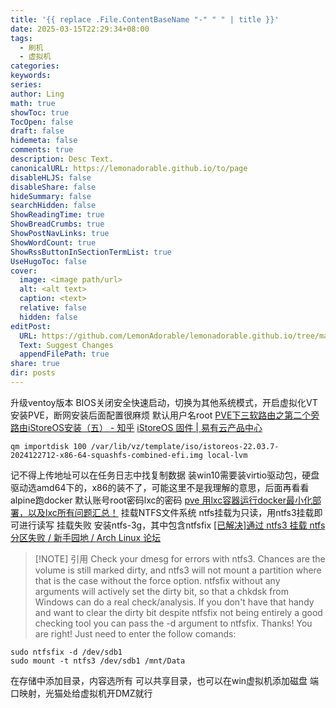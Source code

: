 ```yaml
---
title: '{{ replace .File.ContentBaseName "-" " " | title }}'
date: 2025-03-15T22:29:34+08:00
tags:
  - 刷机
  - 虚拟机
categories: 
keywords: 
series: 
author: Ling
math: true
showToc: true
TocOpen: false
draft: false
hidemeta: false
comments: true
description: Desc Text.
canonicalURL: https://lemonadorable.github.io/to/page
disableHLJS: false
disableShare: false
hideSummary: false
searchHidden: false
ShowReadingTime: true
ShowBreadCrumbs: true
ShowPostNavLinks: true
ShowWordCount: true
ShowRssButtonInSectionTermList: true
UseHugoToc: false
cover:
  image: <image path/url>
  alt: <alt text>
  caption: <text>
  relative: false
  hidden: false
editPost:
  URL: https://github.com/LemonAdorable/lemonadorable.github.io/tree/master/content
  Text: Suggest Changes
  appendFilePath: true
share: true
dir: posts
---
```


升级ventoy版本
BIOS关闭安全快速启动，切换为其他系统模式，开启虚拟化VT
安装PVE，断网安装后面配置很麻烦
默认用户名root
[PVE下三软路由之第二个旁路由iStoreOS安装（五） - 知乎](https://zhuanlan.zhihu.com/p/693976462)
[iStoreOS 固件 | 易有云产品中心](https://doc.linkease.com/zh/guide/istoreos/)

``` shell
qm importdisk 100 /var/lib/vz/template/iso/istoreos-22.03.7-2024122712-x86-64-squashfs-combined-efi.img local-lvm
```

记不得上传地址可以在任务日志中找复制数据
装win10需要装virtio驱动包，硬盘驱动选amd64下的，x86的装不了，可能这里不是我理解的意思，后面再看看
alpine跑docker 默认账号root密码lxc的密码
[pve 用lxc容器运行docker最小化部署，以及lxc所有问题汇总！](https://dev.leiyanhui.com/pve/docker-mini/)
挂载NTFS文件系统
ntfs挂载为只读，用ntfs3挂载即可进行读写
挂载失败
安装ntfs-3g，其中包含ntfsfix
[[已解决]通过 ntfs3 挂载 ntfs 分区失败 / 新手园地 / Arch Linux 论坛](https://bbs.archlinux.org/viewtopic.php?id=271650)

> [!NOTE] 引用
> Check your dmesg for errors with ntfs3. Chances are the volume is still marked dirty, and ntfs3 will not mount a partition where that is the case without the force option. ntfsfix without any arguments will actively set the dirty bit, so that a chkdsk from Windows can do a real check/analysis. If you don't have that handy and want to clear the dirty bit despite ntfsfix not being entirely a good checking tool you can pass the -d argument to ntfsfix.
> Thanks! You are right! Just need to enter the follow comands:

```shell
sudo ntfsfix -d /dev/sdb1
sudo mount -t ntfs3 /dev/sdb1 /mnt/Data
```
在存储中添加目录，内容选所有
可以共享目录，也可以在win虚拟机添加磁盘
端口映射，光猫处给虚拟机开DMZ就行